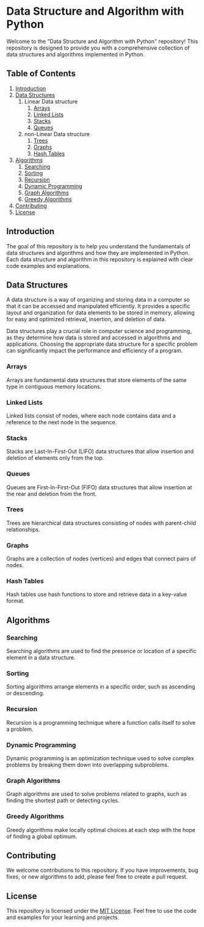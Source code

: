 <!DOCTYPE html>
<html>
<head>
    <title>Data Structure and Algorithm with Python</title>
</head>
<body>

<h1>Data Structure and Algorithm with Python</h1>

<p>Welcome to the "Data Structure and Algorithm with Python" repository! This repository is designed to provide you with a comprehensive collection of data structures and algorithms implemented in Python.</p>

<h2>Table of Contents</h2>
<ol>
    <li><a href="#introduction">Introduction</a></li>
    <li><a href="#data-structures">Data Structures</a>
        <ol>
            <li><a>Linear Data structure</a>
            <ol>
                <li><a href="#arrays">Arrays</a></li>
                <li><a href="#linked-lists">Linked Lists</a></li>
                <li><a href="#stacks">Stacks</a></li>
                <li><a href="#queues">Queues</a></li>
            </ol>    
            </li>
            <li><a>non-Linear Data structure</a>
            <ol>
                <li><a href="#trees">Trees</a></li>
                <li><a href="#graphs">Graphs</a></li>
                <li><a href="#hash-tables">Hash Tables</a></li>
                </ol>
            </li>    
        </ol>
    </li>
    <li><a href="#algorithms">Algorithms</a>
        <ol>
            <li><a href="#searching">Searching</a></li>
            <li><a href="#sorting">Sorting</a></li>
            <li><a href="#recursion">Recursion</a></li>
            <li><a href="#dynamic-programming">Dynamic Programming</a></li>
            <li><a href="#graph-algorithms">Graph Algorithms</a></li>
            <li><a href="#greedy-algorithms">Greedy Algorithms</a></li>
        </ol>
    </li>
    <li><a href="#contributing">Contributing</a></li>
    <li><a href="#license">License</a></li>
</ol>

<h2 id="introduction">Introduction</h2>

<p>The goal of this repository is to help you understand the fundamentals of data structures and algorithms and how they are implemented in Python. Each data structure and algorithm in this repository is explained with clear code examples and explanations.
</p>


<h2 id="data-structures">Data Structures</h2>
A data structure is a way of organizing and storing data in a computer so that it can be accessed and manipulated efficiently. It provides a specific layout and organization for data elements to be stored in memory, allowing for easy and optimized retrieval, insertion, and deletion of data.

Data structures play a crucial role in computer science and programming, as they determine how data is stored and accessed in algorithms and applications. Choosing the appropriate data structure for a specific problem can significantly impact the performance and efficiency of a program.

<h3 id="arrays">Arrays</h3>

<p>Arrays are fundamental data structures that store elements of the same type in contiguous memory locations.</p>

<h3 id="linked-lists">Linked Lists</h3>

<p>Linked lists consist of nodes, where each node contains data and a reference to the next node in the sequence.</p>

<h3 id="stacks">Stacks</h3>

<p>Stacks are Last-In-First-Out (LIFO) data structures that allow insertion and deletion of elements only from the top.</p>

<h3 id="queues">Queues</h3>

<p>Queues are First-In-First-Out (FIFO) data structures that allow insertion at the rear and deletion from the front.</p>

<h3 id="trees">Trees</h3>

<p>Trees are hierarchical data structures consisting of nodes with parent-child relationships.</p>

<h3 id="graphs">Graphs</h3>

<p>Graphs are a collection of nodes (vertices) and edges that connect pairs of nodes.</p>

<h3 id="hash-tables">Hash Tables</h3>

<p>Hash tables use hash functions to store and retrieve data in a key-value format.</p>

<h2 id="algorithms">Algorithms</h2>

<h3 id="searching">Searching</h3>

<p>Searching algorithms are used to find the presence or location of a specific element in a data structure.</p>

<h3 id="sorting">Sorting</h3>

<p>Sorting algorithms arrange elements in a specific order, such as ascending or descending.</p>

<h3 id="recursion">Recursion</h3>

<p>Recursion is a programming technique where a function calls itself to solve a problem.</p>

<h3 id="dynamic-programming">Dynamic Programming</h3>

<p>Dynamic programming is an optimization technique used to solve complex problems by breaking them down into overlapping subproblems.</p>

<h3 id="graph-algorithms">Graph Algorithms</h3>

<p>Graph algorithms are used to solve problems related to graphs, such as finding the shortest path or detecting cycles.</p>

<h3 id="greedy-algorithms">Greedy Algorithms</h3>

<p>Greedy algorithms make locally optimal choices at each step with the hope of finding a global optimum.</p>

<h2 id="contributing">Contributing</h2>

<p>We welcome contributions to this repository. If you have improvements, bug fixes, or new algorithms to add, please feel free to create a pull request.</p>

<h2 id="license">License</h2>

<p>This repository is licensed under the <a href="LICENSE">MIT License</a>. Feel free to use the code and examples for your learning and projects.</p>

</body>
</html>

